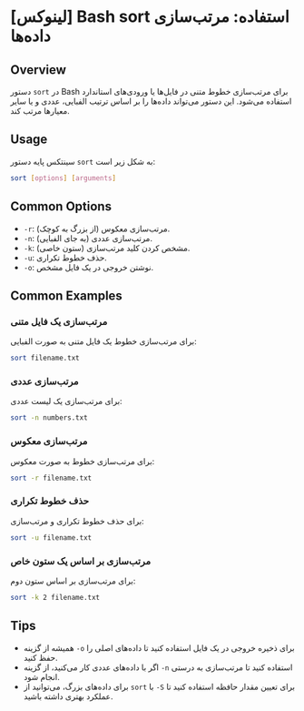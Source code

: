 # [لینوکس] Bash sort استفاده: مرتب‌سازی داده‌ها

## Overview
دستور `sort` در Bash برای مرتب‌سازی خطوط متنی در فایل‌ها یا ورودی‌های استاندارد استفاده می‌شود. این دستور می‌تواند داده‌ها را بر اساس ترتیب الفبایی، عددی و یا سایر معیارها مرتب کند.

## Usage
سینتکس پایه دستور `sort` به شکل زیر است:

```bash
sort [options] [arguments]
```

## Common Options
- `-r`: مرتب‌سازی معکوس (از بزرگ به کوچک).
- `-n`: مرتب‌سازی عددی (به جای الفبایی).
- `-k`: مشخص کردن کلید مرتب‌سازی (ستون خاصی).
- `-u`: حذف خطوط تکراری.
- `-o`: نوشتن خروجی در یک فایل مشخص.

## Common Examples
### مرتب‌سازی یک فایل متنی
برای مرتب‌سازی خطوط یک فایل متنی به صورت الفبایی:
```bash
sort filename.txt
```

### مرتب‌سازی عددی
برای مرتب‌سازی یک لیست عددی:
```bash
sort -n numbers.txt
```

### مرتب‌سازی معکوس
برای مرتب‌سازی خطوط به صورت معکوس:
```bash
sort -r filename.txt
```

### حذف خطوط تکراری
برای حذف خطوط تکراری و مرتب‌سازی:
```bash
sort -u filename.txt
```

### مرتب‌سازی بر اساس یک ستون خاص
برای مرتب‌سازی بر اساس ستون دوم:
```bash
sort -k 2 filename.txt
```

## Tips
- همیشه از گزینه `-o` برای ذخیره خروجی در یک فایل استفاده کنید تا داده‌های اصلی را حفظ کنید.
- اگر با داده‌های عددی کار می‌کنید، از گزینه `-n` استفاده کنید تا مرتب‌سازی به درستی انجام شود.
- برای داده‌های بزرگ، می‌توانید از `sort` با `-S` برای تعیین مقدار حافظه استفاده کنید تا عملکرد بهتری داشته باشید.